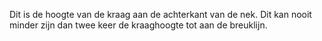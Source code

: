 
Dit is de hoogte van de kraag aan de achterkant van de nek. Dit kan nooit minder zijn dan twee keer de kraaghoogte tot aan de breuklijn.